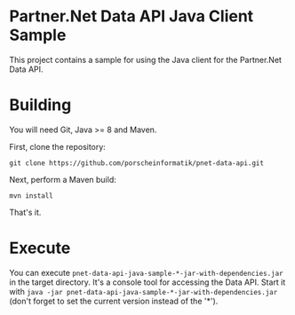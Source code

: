 # Partner.&#78;et Data API Java Client Sample

This project contains a sample for using the Java client for the Partner.&#78;et Data API.

# Building

You will need Git, Java >= 8 and Maven.

First, clone the repository:

```
git clone https://github.com/porscheinformatik/pnet-data-api.git
```

Next, perform a Maven build:

```
mvn install
```

That's it.

# Execute

You can execute `pnet-data-api-java-sample-*-jar-with-dependencies.jar` in the target directory. It's a console tool for accessing the Data API. Start it with `java -jar pnet-data-api-java-sample-*-jar-with-dependencies.jar` (don't forget to set the current version instead of the '*').

